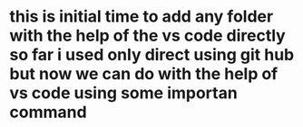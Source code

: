 # this is initial time to add any folder with the help of the vs code directly so far i used only direct using git hub but now we can do with the help of vs code using some importan command